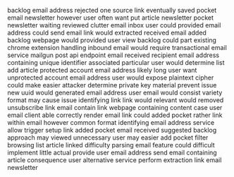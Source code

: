 backlog email address rejected one source link eventually saved pocket email newsletter however user often want put article newsletter pocket newsletter waiting reviewed clutter email inbox user could provided email address could send email link would extracted received email added backlog webpage would provided user view backlog could part existing chrome extension handling inbound email would require transactional email service mailgun post api endpoint email received recipient email address containing unique identifier associated particular user would determine list add article protected account email address likely long user want unprotected account email address user would expose plaintext cipher could make easier attacker determine private key material prevent issue new uuid would generated email address user email would consist variety format may cause issue identifying link link would relevant would removed unsubscribe link email contain link webpage containing content case user email client able correctly render email link could added pocket rather link within email however common format identifying email address service allow trigger setup link added pocket email received suggested backlog approach may viewed unnecessary user may easier add pocket filter browsing list article linked difficulty parsing email feature could difficult implement little actual provide user email address send email containing article consequence user alternative service perform extraction link email newsletter